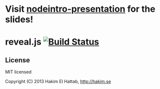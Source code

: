 
Visit [nodeintro-presentation](http://brycebaril.github.io/nodeintro-presentation) for the slides!
===


# reveal.js [![Build Status](https://travis-ci.org/hakimel/reveal.js.png?branch=master)](https://travis-ci.org/hakimel/reveal.js)
## License

MIT licensed

Copyright (C) 2013 Hakim El Hattab, http://hakim.se

